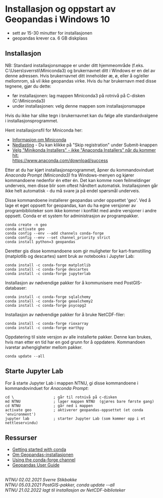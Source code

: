 # Installasjon og oppstart av Geopandas i Windows 10

- sett av 15-30 minutter for installasjonen
- geopandas krever ca. 6 GB diskplass

## Installasjon

NB: Standard installasjonsmappe er under ditt hjemmeområde (f.eks. C:\Users\sverrsti\Miniconda3) og brukernavnet ditt i Windows er en del av denne adressen. Hvis brukernavnet ditt inneholder æ, ø, eller å og/eller mellomrom, så vil ikke geopandas virke. Hvis du har brukernavn med disse tegnene, gjør du dette:

- før installasjonen: lag mappen Miniconda3 på rotnivå på C-disken (C:\Miniconda3)
- under installasjonen: velg denne mappen som installasjonsmappe

Hvis du ikke har slike tegn i brukernavnet kan du følge alle standardvalgene i installasjonsprogrammet. 

Hent installasjonsfil for Miniconda her:

- [Informasjon om Miniconda](https://docs.anaconda.com/miniconda/)
- [Nedlasting](https://www.anaconda.com/download/) - Du kan klikke på "Skip registration" under Submit-knappen
- [Velg "Minikonda Installers" - ikke "Anaconda Installers" når du kommer hit:](https://www.anaconda.com/download/success)<br/>https://www.anaconda.com/download/success

Etter at du har kjørt installasjonsprogrammet, åpner du kommandovinduet _Anaconda Prompt (Miniconda3)_ fra Windows-menyen og kjører kommandoene nedenfor én etter én. Det kan komme noen feilmeldinger underveis, men disse blir som oftest håndtert automatisk. Installasjonen går ikke helt automatisk - du må svare ja på endel spørsmål underveis.

Disse kommandoene installerer geopandas under oppsettet 'geo'. Ved å lage et eget oppsett for geopandas, kan du ha egne versjoner av programbiblioteker som ikke kommer i konflikt med andre versjoner i andre oppsett. Conda er et system for administrasjon av programpakker.

```
conda create -n geo
conda activate geo
conda config --env --add channels conda-forge
conda config --env --set channel_priority strict
conda install python=3 geopandas
```

Deretter gis disse kommandoene som gir muligheter for kart-framstilling (matplotlib og descartes) samt bruk av notebooks i Jupyter Lab:

```
conda install -c conda-forge matplotlib
conda install -c conda-forge descartes
conda install -c conda-forge jupyterlab
```

Installasjon av nødvendige pakker for å kommunisere med PostGIS-databaser:

```
conda install -c conda-forge sqlalchemy
conda install -c conda-forge geoalchemy2
conda install -c conda-forge psycopg2
```

Installasjon av nødvendige pakker for å bruke NetCDF-filer:

```
conda install -c conda-forge rioxarray
conda install -c conda-forge earthpy
```

Oppdatering til siste versjon av alle installerte pakker. Denne kan brukes, hvis man etter en tid har en god grunn for å oppdatere. Kommandoen ivaretar avhengigheter mellom pakker.

```
conda update --all
```


## Starte Jupyter Lab

For å starte Jupyter Lab i mappen NTNU, gi disse kommandoene i kommandovinduet for _Anaconda Prompt_:

```
cd \                  ; går til rotnivå på c-disken
md NTNU               ; lager mappen NTNU  (gjøres bare første gang)
cd NTNU               ; går ned i mappen
activate geo          ; aktiverer geopandas-oppsettet (et conda 'environment')
jupyter lab           ; starter Jupyter Lab (som kommer opp i et nettleservindu)
```

## Ressurser

- [Getting started with conda](https://docs.conda.io/projects/conda/en/latest/user-guide/getting-started.html)
- [Om Geopandas-installasjonen](https://geopandas.org/install.html)
- [Using the conda-forge channel](https://geopandas.org/install.html#using-the-conda-forge-channel)
- [Geopandas User Guide](https://geopandas.org/)

\
_NTNU 02.02.2021 Sverre Stikbakke_\
_NTNU 05.03.2021 PostGIS-pakker, conda update --all_\
_NTNU 21.02.2022 lagt til installasjon av NetCDF-biblioteker_
